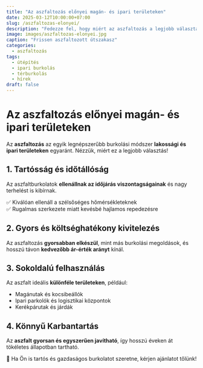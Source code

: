 ```yaml
---
title: "Az aszfaltozás előnyei magán- és ipari területeken"
date: 2025-03-12T10:00:00+07:00
slug: /aszfaltozas-elonyei/
description: "Fedezze fel, hogy miért az aszfaltozás a legjobb választás utak, parkolók és ipari területek burkolására."
image: images/aszfaltozas-elonyei.jpg
caption: "Frissen aszfaltozott útszakasz"
categories:
  - aszfaltozás
tags:
  - útépítés
  - ipari burkolás
  - térburkolás
  - hírek
draft: false
---
```


# **Az aszfaltozás előnyei magán- és ipari területeken**  

Az **aszfaltozás** az egyik legnépszerűbb burkolási módszer **lakossági és ipari területeken** egyaránt. Nézzük, miért ez a legjobb választás!

## **1. Tartósság és időtállóság**  
Az aszfaltburkolatok **ellenállnak az időjárás viszontagságainak** és nagy terhelést is kibírnak.  

✅ Kiválóan ellenáll a szélsőséges hőmérsékleteknek  
✅ Rugalmas szerkezete miatt kevésbé hajlamos repedezésre  

## **2. Gyors és költséghatékony kivitelezés**  
Az aszfaltozás **gyorsabban elkészül**, mint más burkolási megoldások, és hosszú távon **kedvezőbb ár-érték arányt** kínál.

## **3. Sokoldalú felhasználás**  
Az aszfalt ideális **különféle területeken**, például:  
- Magánutak és kocsibeállók  
- Ipari parkolók és logisztikai központok  
- Kerékpárutak és járdák  

## **4. Könnyű Karbantartás**  
Az **aszfalt gyorsan és egyszerűen javítható**, így hosszú éveken át tökéletes állapotban tartható.  

🚧 Ha Ön is tartós és gazdaságos burkolatot szeretne, kérjen ajánlatot tőlünk!  